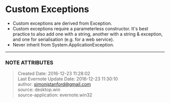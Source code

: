 # Custom Exceptions

  * Custom exceptions are derived from Exception.
  * Custom exceptions require a parameterless constructor. It's best practice to also add one with a string, another with a string & exception, and one for serialisation (e.g. for a web service).
  * Never inherit from System.ApplicationException.


---
### NOTE ATTRIBUTES
>Created Date: 2016-12-23 11:28:02  
>Last Evernote Update Date: 2016-12-23 11:30:10  
>author: simonjstanford@gmail.com  
>source: desktop.win  
>source-application: evernote.win32  
<!--stackedit_data:
eyJoaXN0b3J5IjpbMTQ0NTg1MDAwNl19
-->